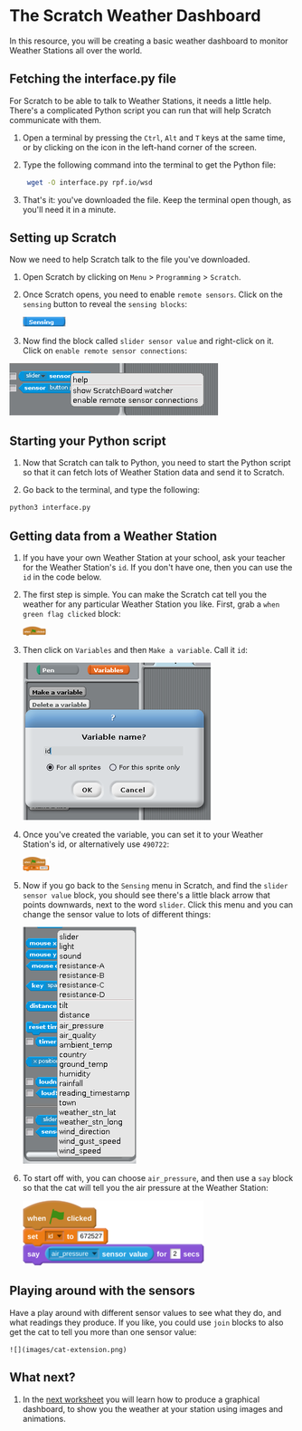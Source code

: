 # The Scratch Weather Dashboard

In this resource, you will be creating a basic weather dashboard to monitor Weather Stations all over the world.

## Fetching the interface.py file

For Scratch to be able to talk to Weather Stations, it needs a little help. There's a complicated Python script you can run that will help Scratch communicate with them.

1. Open a terminal by pressing the `Ctrl`, `Alt` and `T` keys at the same time, or by clicking on the icon in the left-hand corner of the screen.

1. Type the following command into the terminal to get the Python file:

	```bash
	 wget -O interface.py rpf.io/wsd 
	```
	
1. That's it: you've downloaded the file. Keep the terminal open though, as you'll need it in a minute.

## Setting up Scratch

Now we need to help Scratch talk to the file you've downloaded.

1. Open Scratch by clicking on `Menu` > `Programming` > `Scratch`.

1. Once Scratch opens, you need to enable `remote sensors`. Click on the `sensing` button to reveal the `sensing blocks`:

	![](images/sensing.png)

1. Now find the block called `slider sensor value` and right-click on it. Click on `enable remote sensor connections`:

![](images/enable.png)

## Starting your Python script

1. Now that Scratch can talk to Python, you need to start the Python script so that it can fetch lots of Weather Station data and send it to Scratch.

1. Go back to the terminal, and type the following:

```bash
python3 interface.py
```

## Getting data from a Weather Station

1. If you have your own Weather Station at your school, ask your teacher for the Weather Station's `id`. If you don't have one, then you can use the `id` in the code below.

1. The first step is simple. You can make the Scratch cat tell you the weather for any particular Weather Station you like. First, grab a `when green flag clicked` block:

	![](images/cat-1.png)

1. Then click on `Variables` and then `Make a variable`. Call it `id`:

	![](images/variable.png)

1. Once you've created the variable, you can set it to your Weather Station's id, or alternatively use `490722`:

	![](images/cat-2.png)

1. Now if you go back to the `Sensing` menu in Scratch, and find the `slider sensor value` block, you should see there's a little black arrow that points downwards, next to the word `slider`. Click this menu and you can change the sensor value to lots of different things:

	![](images/menu.png)

1. To start off with, you can choose `air_pressure`, and then use a `say` block so that the cat will tell you the air pressure at the Weather Station:

	![](images/cat-final.png)
	
## Playing around with the sensors

Have a play around with different sensor values to see what they do, and what readings they produce. If you like, you could use `join` blocks to also get the cat to tell you more than one sensor value:

	![](images/cat-extension.png)
	
## What next?

1. In the [next worksheet](worksheet2.md) you will learn how to produce a graphical dashboard, to show you the weather at your station using images and animations.
